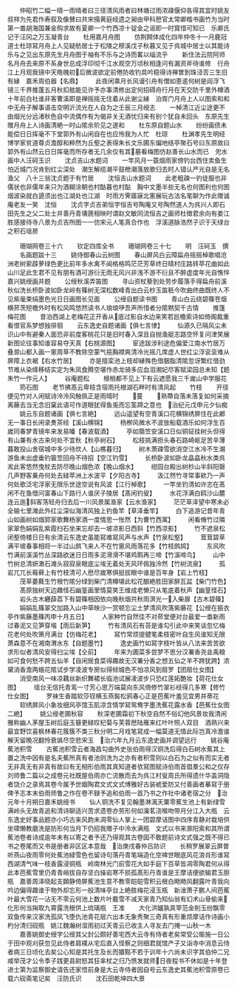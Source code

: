 <!-- { "loadSidebar": true } -->
　　仲昭竹二幅一晴一雨晴者曰三径清风雨者曰林塘过雨浓疎偃仰各得其宜时姚友叔祥为先君作寿叙及像賛曰共宋搨黄庭经遗之昶由甲科厯官太常卿楷书画竹为当时第一畨胡海国兼金购求故有夏卿一个竹西凉十锭金之谣即一时寳惜可知已　乐卿氏记于汪冈之万玉凝青台
　　杜用嘉月舟图
　　仿荆闗体成化四年仲冬十一月鹿冠道士杜琼冩月舟上人见疑舫居士于松陵之穆溪戊子秋暮又见于呉城中居士以其能诗乐与之见出东原先生月舟图于袖有不乐与之诗而畧以缁流乎
　　新住法云院阿师名月舟去来原不系身世总成浮印彻千江水观空万顷秋相逢问有漏资斧待谁修　行舟江上月观我镜中天皓魄初后微波欲定前倦防收钓具吟稳得诗禅曽到珠泾否三生旧有縁　嘉禾周伯器【名鼎】
　　此夜闲乘月长风谩引舟有僧如恵逺何树是阎浮飞镜三千界推蓬五月秋扣舷能见许予亦事清修出定何招碍舟行月在天交防千里外樽酒十年前白社谁非客曹溪即是禅摇摇无住着从此谢尘縁　泊胥门月舟上人以图索和和中无舟子解事语击空明沂流光在人自为之壬辰三月绶志
　　一棹清江近尘途更不由烟光分远渚秋色自中流偶作有为偈非关无酒忧归来有别个犹自未回头　东原先生赠月舟上人诗画清絶一时山隂余玠见之遂和
　　杜东原自题山水
　　纷纷画债未能偿日日挥毫不下堂郭外有山闲自在也应怜我为人忙　杜琼
　　杜渊孝先生明经博学家贫道尊贞澹醇和粹然为丘壑之表得朱长文乐圃东偏地结亭聚石号曰东原故曰郭外有山然云日日挥毫而所存者无几余仅有其墓看梅图仿赵善长山水而已　夗水画中人汪砢玉识
　　沈贞吉山水题词
　　一竿风月一蓑烟雨家傍钓台西住卖鱼生怕近城门况肯到红尘深处　潮生解缆潮平鼓枻潮落放歌归去时人错认严光自是无名渔父　八十三翁沈贞题于有竹居
　　沈恒吉山水题词
　　此老粗疎一钓徒服也非儒状也非儒年来只为酒糊涂朝也村酤暮也村酟　胸中文墨半些无名也何图利也何图烟波染就白頾须出也江湖处也江湖　时雨方霁寤寐北窻展玩古法名笔聊为作此赠诚庵老友一笑　沈恒
　　沈贞字贞吉弟恒字恒吉号陶庵又号陶然道人为呉兴人即石田先生之父二处士并善丹青壎篪相映时谓赵文敏同流恒吉之画师杜徴君余向有娄江胜感接待寺八景为贞吉所图一一仿宋元人笔真合作也　浮溪道脉浩然子识于天绿台之积石瑶房






　　珊瑚网卷三十六
　　钦定四库全书
　　珊瑚网卷三十七
　　明　汪砢玉　撰
　　名画题跋十三
　　姚侍御春山云树图
　　春山屏风白云障扁舟摇摇棹歌唱沧洲老树萦薜萝绿色更比前年多水禽不闻格格鸣茫茫芳草终日晴村庄路转苹花曲如此山川足此生君不见有朋有酒可游衍无雨无风兴非浅不游不衍且不醉虚度年光自憔悴　嘉兴姚绶画并题
　　公绶秋溪弄笛图
　　寻山资杖藜到处劳步履落手得扁舟前溪秋似洗长桥卧波如卧龙岭有篠树无深松数峰青出白云杪玉笛秖今吹曲终曲既终人不见紫毫束绢墨色光日日画图长见面
　　公绶自题读书图
　　青山白云绕碧篠苍烟横茒茨短檐外时有松风鸣悠然读书人琅琅吚吾声所惜者分隂黙契千古情
　　推篷梅花图
　　昔泊西湖上老梅花正开香从底过影自水边来笑若廵檐索诗如倚阁裁重看恨官系梦想独徘徊
　　云东逸史自题诸画【俱七言律】
　　仙源久已隔风尘未识山中有避秦人面恐非前度客桃花只是旧时春入深且自抛渔艇志路空怀复问津笑展新图论往事知谁容易夺天真【右桃源图】
　　宦途跋涉利途危偏爱江南水竹居万叠滁山都入画一窻周草不教除空蒙气挹胸襟爽清冷光摇几席虚人世红尘浮衮衮难从屏障上衣裾【右水竹居】
　　亦是擅栾池上枝却縁殊色借胭脂清隂忽讶繁红借劲节难从染绛移结实定为朱凤食腾空堪作赤龙骑多应血泪湘妃尽客赋梁园总未知【题朱竹一作元人】
　　谷庵题松
　　根梢都不见上下有云遮愿我三千嵗山中学服花
　　筠石图
　　老节拂髙云卑枝含宿雨托根湖石畔时有清风起
　　竹枝
　　开径便见竹对人闲赋诗泠泠风触佩正是雨晴时
　　蔓
　　熟蔕自落未落复如何采摘离藤去当无念旧窠此语可作道眼犹得鱼兎而忘筌蹄之意也　治纪元戊申元夕仙痴
　　姚云东自题诸画【俱七言絶】
　　远山遥望有空青溪口花横锦绣屏住在此鄕无一事日长闲录煑茶经【溪山横锦】
　　杨栁风微水不波放船载酒乐如何浮生百嵗同春梦青镜年来发易皤【春波载酒】
　　亭如篛笠安溪口日似铜钲挂树头但得有山兼有水古来何处不宜秋【秋亭树石】
　　松枝挑满担头春石路崎岖足苦辛薄暮敢投山舍宿城中多少待炊人【山樵暮归】
　　树木萧疎雪欲消空江水冷不生潮游鱼未出虚垂钓簑笠回舟不待招【空江钓雪】
　　长桥卧波如卧龙皛皛秋水类呉淞此客悠然曳杖去防尽晚山烟色浓【晚山烟水】
　　绀园台殿出树杪山半斜阳磬几声野客乗舟何处去緑苹洲上水波平【夕阳古寺】
　　汲江然竹寻常事欸乃一声何处歌泛宅浮家无限乐世途空说有风波【江行棹歌】
　　一竿坐钓清如许志在髙闲不在鱼借问富春山下路行人谁厌子陵居【髙闲钓叟】
　　水花浮满白鸥沙山麓连云迤斜客荡轻舟归去后一川风景属渔家【云水渔家】
　　茫茫草泽望中寒未必全输七里滩此外红尘深似海清风独上钓鱼竿【草泽垂竿】
　　白下追游记昔年青山如画树如烟郭家歌舞杨家酒一度情思一怅然【为曹竹西寓】
　　闲看脩竹过隣家翠色娟娟乱紫霞扫石坐来忘却去一坡凉影日西斜【竹西凉影】
　　竹不遮泉松闭壑倚楼日日有余清云东逸史虽能冩难冩风声与水声【竹泉松壑】
　　茸茸碧草满平坡春事相将一半过山鹧飞来人不在竹窻风雨落花多【竹枝鹧鸪】
　　东风吹竹满前溪溪竹丛深路欲迷日日雨多泥滑滑不堪鸡鹘再三啼【竹溪啼鸟】
　　山中竹树总清妍潄石滩头寂寂泉眼底尘埃无着处天风环佩独泠然【竹树流泉】
　　孤岩兀兀长莓藓上有竹枝清可人厯尽嵗寒俱挺拔眼中谁是百年身【岩上竹枝】
　　茂草萎蕤生竹根竹隂分绿到柴门清樽堪此松花酿絶胜田家醉瓦盆【柴门竹色】
　　髙原独树天边趣怪石幽篁画里情莫笑王维成老懒只从笔底着秋声【幽篁怪石】
　　岩头古木纒薜荔下有碧篠相因依向晚秋烟共秋雨溟光一入柴扉【古木碧篠】
　　娟娟乱篠翠交加路入山中草映沙一赏顿忘尘土梦清风吹落紫藤花【公绶在振衣亭作紫藤墨篠丙申十月五日】
　　人家种竹自然佳不对茒堂便对台最爱一畨新雨过春泥又见笋穿堦【雨后新笋】
　　竹有清风石有苔是谁勾引此中来笑谈忽忆梅花老何处吹箫月满台【仿梅花老】
　　冩竹常烦提徤笔柔枝密叶自生风谁知无限萧森意不在湘南渭水东【自题墨竹】
　　逸史画竹如冩字枝叶皆从八法来苦苦欲求形似者清风安得扫尘埃【仝前】
　　年来为圃菜多尝梦不思分汉署香尧韭禹粮如可食何愁不跨五仙羊【自闲居食菜得趣故无汉署分香之想五仙之羊不跨犹跨】浓黛消香澹两蛾花隂试步学凌波专房似得倾城色不怕凉风到扇罗【团扇仕女图】
　　消受南风一味凉藕丝新织舞裙长临池试展凌波步只恐红莲妬艶妆【荷花仕女图】
　　瑶台无信托青鸾一寸芳心思万端莫向东风倚修竹翠衫经得几多寒【修竹仕女图】
　　罗袜生香踏软莎钗横玉燕鬓松鸦春心正是芭蕉叶羞见宜男并蒂花
　　软绣屏风小象妆细风亭馆玉肌凉含情学冩鸳鸯字墨洗蕉花露水香【芭蕉仕女图二絶】
　　姚公绶老圃秋容
　　秋深老圃霜初下秋空自然不俗幻他风景妆我清闲雅称幽人茅屋玉树后庭玉簮更緑叹杞菊与芙蓉厯陆雁来红叶叶照人双目　酒熟兴来最宜野饮喜枫林春花簇簇不类三秋分明二月戏笔冩成一幅莫道无情此际岂真冷澹谁解天留晚况翻怜衰飒尽空悲宋玉　治六年九月云东逸史画并调望远行
　　姚谷庵蕉池积雪
　　古蕉池积雪云者海昌勾曲外史张伯雨得汉铜洗后得白石树水蕉其上置之洗中因有是名夫蕉所真有者池则洗为之亦有者积雪则以白石为之似有而实无者无非真无有非真有故曰有无相形伯雨其真知道者欤冩图赋诗伯雨首倡羣公和之仅存刘师鲁二篇以之成卷元社既屋伯雨亦亡流散而去为呉江村叟周氏所得遗什华盖洞隐者饶介之录焉其卷今属予世姻陶君文式文式博雅好古装裭爱防又付善画者摹冩于册俾予志本末伯雨师鲁之作在卷不録予追和伯雨一首乃书之作社中诸老宿之分　治元年十月朔日嘉禾姚绶书
　　仙人铜洗不复见翰墨淋漓天粟零蕉生池上有新绿雪满岭头无故青追和清诗聊适兴苦求遗卷亦劳形何如瀹茗浇喉吻带月分江入大瓶　云东逸史好事品题亦小巧古来风韵未凋零仙人掌上一团碧摩诘图中四序青静对栽培供坐啸懒教磨洗是防形何当月下仍招我赠子中泠水满瓶　文式以书来滁阳索和其所谓蕉池卷者诗成逾年未有以寄之者予还乃得观其古卷固不敢题前诗文式强之既不得已书之卷尾而又书是册者非区区本意哉　治庚戌春仲吕防识
　　长稍罗展翠云屏曽听燕山夜雨零何处蕉池緑雪色也留诗句落丹青笔端造化空禆世眼底风花浪肖形谁冩西湖清气味一枝香露浸铜瓶　岭南林光门前雪花大如手庭下百草皆凋零陶君何从得此本芭蕉雪里仍青青峭拔自存坚白操岩寒不损孤髙形丹青谁是王摩诘便欲输君玉胆瓶　嘉善周泽晓起支頥静倚屏蕉池生意不教零皑皑雪积云根白飏飏风翻露叶青我向吟边偏得趣谁于物外却忘形一般清味亭台上絶胜梅花浸玉瓶　新淦萧子鹏人间芭蕉叶最大雪花一沾无不零云何池上数片叶戴雪不减天家青乃知仙翁有幻术山骨偷来化形何当掬取九霄露洗根供上琉璃瓶　王准
　　大化洪罏孰真宰范金削玉纷飘零双鱼传来汉家洗孤凤飞堕仇池青花层六出本无象秀聚三奇真有形重烦摩诘作诗画小杓分清归砚瓶　姚江魏瀚树湿雨初过天青云已收主人寻友去门掩一山秋一木
　　嘉善姚御史绶字公绶其父封公颇好善宅西大云寺有侍者老矣常受公赈施一日公于田中观刈获忽见此侍者肩襆从宅后直入怪察之则细君就馆产子又诣寺中消息云侍者病三日顷化去矣公心知是其托生及长而獧黠不若于训年十六尚未识字其伯仲二兄咸举茂才公令季子践更县尉怒其狂率杖之归乃愤发就师日夜程书不休如是十年登进士第为监察御史请告还家悟前身是大云寺侍者因自号云东逸史其蕉池积雪原卷已载六砚斋笔记矣　汪防氏识
　　沈石田乾坤四大景
